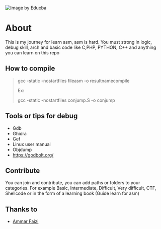 ![Image by Educba](https://cdn.educba.com/academy/wp-content/uploads/2019/10/Assembly-Language-vs-Machine-Language-1.png.webp "Image by Educba")

# About

This is my journey for learn asm, asm is hard. You must strong in logic, debug skill, arch and basic code like C,PHP, PYTHON, C++ and anything you can learn on this repo

## How to compile

> gcc -static -nostartfiles fileasm -o resultnamecompile
>
> Ex:
>
> gcc -static -nostartfiles conjump.S -o conjump

## Tools or tips for debug

- Gdb
- Ghidra
- Gef
- Linux user manual
- Objdump
- https://godbolt.org/

## Contribute

You can join and contribute, you can add paths or folders to your categories. For example Basic, Intermediate, Difficult, Very difficult, CTF, Shellcode or in the form of a learning book (Guide learn for asm)

## Thanks to

- [Ammar Faizi](https://github.com/ammarfaizi2)
